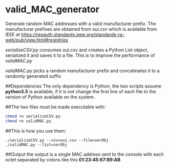 # valid_MAC_generator
Generate random MAC addresses with a valid manufacturer prefix. The manufacturer prefixes are obtained from *oui.csv* which is available from IEEE at https://regauth.standards.ieee.org/standards-ra-web/pub/view.html#registries

*serializeCSV.py* consumes oui.csv and creates a Python List object, serialized it and saves it to a file. This is to improve the performance of *validMAC.py*

*validMAC.py* picks a random manufacturer prefix and concatinates it to a randomly generated suffix

##Dependencies
The only dependency is Python, the two scripts assume **python3.5** is available, if it is not change the first line of each file to the version of Python available on the system.

##The two files must be made executable with:
```bash
chmod +x serializeCSV.py
chmod +x validMAC.py
```
##This is how you use them:
```
./serializeCSV.py --csv=oui.csv --file=serObj
./validMAC.py --list=serObj
```
##Output
the output is a single MAC address sent to the console with each octet separated by colons like this **01:23:45:67:89:AB**
